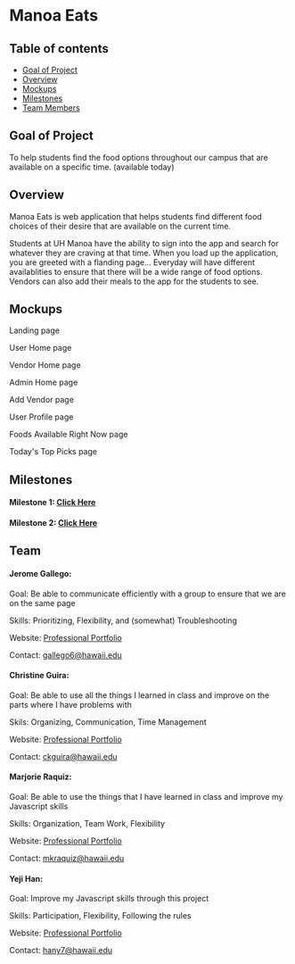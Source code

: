 # Manoa Eats 

## Table of contents

* [Goal of Project](#goalofproject)
* [Overview](#overview)
* [Mockups](#mockups)
* [Milestones](#milestones)
* [Team Members](#team)


## Goal of Project

To help students find the food options throughout our campus that are available on a specific time. (available today)

## Overview

Manoa Eats is web application that helps students find different food choices of their desire that are available on the current time. 

Students at UH Manoa have the ability to sign into the app and search for whatever they are craving at that time. When you load up the application, you are greeted with a flanding page...
Everyday will have different availablities to ensure that there will be a wide range of food options. 
Vendors can also add their meals to the app for the students to see. 

## Mockups
  Landing page
  
  User Home page
  
  Vendor Home page
  
  Admin Home page
  
  Add Vendor page
  
  User Profile page
  
  Foods Available Right Now page
  
  Today's Top Picks page
  
## Milestones

#### Milestone 1: <a href="https://github.com/manoaeats/manoaeats/projects/1">Click Here</a>

#### Milestone 2: <a href="https://github.com/manoaeats/manoaeats/projects/2">Click Here</a>

## Team 

#### Jerome Gallego:
  
  Goal: Be able to communicate efficiently with a group to ensure that we are on the same page
  
  Skills: Prioritizing, Flexibility, and (somewhat) Troubleshooting
  
  Website: [Professional Portfolio](https://alohajerome.github.io/)
  
  Contact: gallego6@hawaii.edu
  
#### Christine Guira:
  
  Goal: Be able to use all the things I learned in class and improve on the parts where I have problems with
  
  Skils: Organizing, Communication, Time Management
  
  Website: [Professional Portfolio](https://ceekaye12.github.io/)
  
  Contact: ckguira@hawaii.edu
  
#### Marjorie Raquiz:
  
  Goal: Be able to use the things that I have learned in class and improve my Javascript skills
  
  Skills: Organization, Team Work, Flexibility
  
  Website: [Professional Portfolio](https://mkraquiz.github.io/)
  
  Contact: mkraquiz@hawaii.edu
 
#### Yeji Han:
  
  Goal: Improve my Javascript skills through this project
  
  Skills: Participation, Flexibility, Following the rules
  
  Website: [Professional Portfolio](https://yejihan92.github.io/)
  
  Contact: hany7@hawaii.edu
